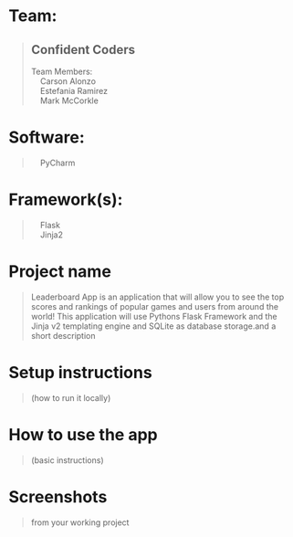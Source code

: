 # Team:<br/>
> ## Confident Coders<br/>
> 
> Team Members:<br/>
> &nbsp;&nbsp;&nbsp;&nbsp;Carson Alonzo<br/>
> &nbsp;&nbsp;&nbsp;&nbsp;Estefania Ramirez<br/>
> &nbsp;&nbsp;&nbsp;&nbsp;Mark McCorkle<br/>

# Software:<br/>
> &nbsp;&nbsp;&nbsp;&nbsp;PyCharm

# Framework(s):<br/>
> &nbsp;&nbsp;&nbsp;&nbsp;Flask<br/>
> &nbsp;&nbsp;&nbsp;&nbsp;Jinja2

# Project name
> Leaderboard App is an application that will allow you to see the top scores and rankings of popular games and users from around the world! This application will use Pythons Flask Framework and the Jinja v2 templating engine and SQLite as database storage.and a short description
# Setup instructions
> (how to run it locally)
# How to use the app
> (basic instructions)
# Screenshots
> from your working project

